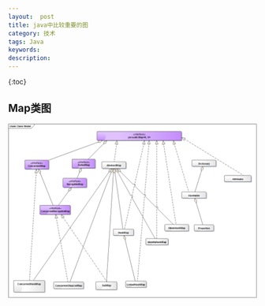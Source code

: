```yaml
---
layout:  post
title: java中比较重要的图
category: 技术
tags: Java
keywords: 
description: 
---
```


{:toc}



## Map类图

![Map类图](//raw.githubusercontent.com/George5814/blog-pic/master/image/java/map-class-model.png)
